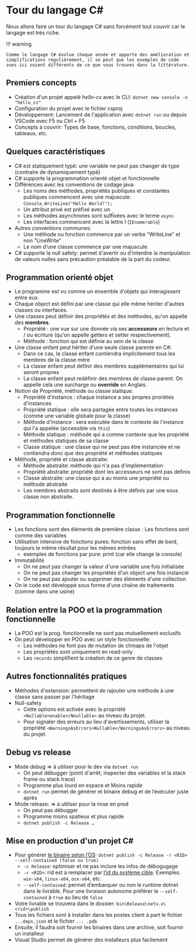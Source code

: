 # Tour du langage C#

Nous allons faire un tour du langage C# sans forcément tout couvrir car le langage est très riche.

!!! warning

    Comme le langage C# évolue chaque année et apporte des amélioration et simplifications régulièrement, il se peut que les exemples de code vues ici soient différents de ce que vous trouvez dans la littérature.

## Premiers concepts

-   Création d'un projet appelé _hello-cs_ avec le CLI: `dotnet new console -n "hello_cs"`
-   Configuration du projet avec le fichier csproj
-   Développement: Lancement de l'application avec `dotnet run` ou depuis VSCode avec F5 ou Ctrl + F5
-   Concepts à couvrir: Types de base, fonctions, conditions, boucles, tableaux, etc.

## Quelques caractéristiques

-   C# est statiquement typé: une variable ne peut pas changer de type (contraire de dynamiquement typé)
-   C# supporte la programmation orienté objet et fonctionnelle
-   Différences avec les conventions de codage java:
    -   Les noms des méthodes, propriétés publiques et constantes publiques commencent avec une majuscule: `Console.WriteLine("Hello World!");`
    -   Un attribut privé est préfixé avec un `_`
    -   Les méthodes asynchrones sont suffixées avec le terme `async`
    -   Les interfaces commencent avec la lettre I (`IEnumerable`)
-   Autres conventions communes:
    -   Une méthode ou fonction commence par un verbe “WriteLine” et non “LineWrite”
    -   Le nom d’une classe commence par une majuscule
-   C# supporte la null safety: permet d'avertir ou d'interdire la manipulation de valeurs nulles sans précaution préalable de la part du codeur.

## Programmation orienté objet

-   Le programme est vu comme un ensemble d'objets qui interagissent entre eux.
-   Chaque object est défini par une classe qui elle même hériter d'autres classes ou interfaces.
-   Une classes peut définir des propriétés et des méthodes, qu'on appelle des **membres**.
    -   Propriété : une vue sur une donnée via ses **accesseurs** en lecture et / ou écriture (qu'on appelle getters et setter respectivement).
    -   Méthode : fonction qui est définie au sein de la classe
-   Une classe enfant peut hériter d'une seule classe parente en C#:
    -   Dans ce cas, la classe enfant contiendra implicitement tous les membres de la classe mère
    -   La classe enfant peut définir des membres supplémentaires qui lui seront propres
    -   La classe enfant peut redéfinir des membres de classe parent. On appelle cela une surcharge ou **override** en Anglais.
-   Notion de Propriété, méthode ou classe statique:
    -   Propriété d'instance : chaque instance a ses propres proriétés d'instances
    -   Propriété statique : elle sera partagée entre toutes les instances (comme une variable globale pour la classe)
    -   Méthode d'instance : sera exécutée dans le contexte de l'instance qui l'a appelée (accessible via `this`)
    -   Méthode statique : méthode qui a comme contexte que les propriété et méthodes statiques de sa classe
    -   Classe statique : une classe qui ne peut pas être instanciée et ne contiendra donc que des propriété et méthodes statiques
-   Méthode, propriété et classe abstraite:
    -   Méthode abstraite: méthode qui n'a pas d'implémentation
    -   Propriété abstraite: propriété dont les accesseurs ne sont pas définis
    -   Classe abstraite: une classe qui a au moins une propriété ou méthode abstraite
    -   Les membres abstraits sont destinés à être définis par une sous classe non abstraite.

## Programmation fonctionnelle

-   Les fonctions sont des éléments de première classe : Les fonctions sont comme des variables
-   Utilisation intensive de fonctions pures: fonction sans effet de bord, toujours le même résultat pour les mêmes entrées
    -   exemples de fonctions par pure: print (car elle change la console)
-   Immutabilité
    -   On ne peut pas changer la valeur d'une variable une fois initialisée
    -   On ne peut pas changer les propriétés d'un object une fois instancié
    -   On ne peut pas ajouter ou supprimer des éléments d'une collection
-   On le code est développé sous forme d'une chaîne de traitements (comme dans une usine)

## Relation entre la POO et la programmation fonctionnelle

-   La POO est la prog. fonctionnelle ne sont pas mutuellement exclusifs
-   On peut développer en POO avec un style fonctionnelle:
    -   Les méthodes ne font pas de mutation de chmaps de l'objet
    -   Les propriétés sont uniquement en read-only
    -   Les `records` simplifient la création de ce genre de classes

## Autres fonctionnalités pratiques

-   Méthodes d'extension: permettent de rajouter une méthode à une classe sans passer par l'héritage
-   Null-safety
    -   Cette options est activée avec la propriété `<Nullable>enable</Nnullable>` au niveau du projet.
    -   Pour signaler des erreurs au lieu d'avertissements, utiliser la propriété `<WarningsAsErrors>Nullable</WarningsAsErrors>` au niveau du projet.

## Debug vs release

-   Mode debug => à utiliser pour le dev via `dotnet run`
    -   On peut débugger (point d'arrêt, inspecter des variables et la stack frame ou stack trace)
    -   Programme plus lourd en espace et Moins rapide
    -   `dotnet run` permet de générer et binaire debug et de l’exécuter juste après
-   Mode release: => à utiliser pour la mise en prod
    -   On peut pas débugger
    -   Programme moins spatieux et plus rapide
    -   `dotnet publish -c Release …`

## Mise en production d'un projet C#

-   Pour générer [le binaire selon l’OS](https://docs.microsoft.com/fr-fr/dotnet/core/tools/dotnet-publish): `dotnet publish -c Release -r <RID> --self-contained (false ou true)`
    -   `-c Release`: optimiser et ne pas inclure les infos de débogugage
    -   `-r <RID>`: rid est à remplacer par [l’id du système cible](https://docs.microsoft.com/fr-fr/dotnet/core/rid-catalog). Exemples: `win-x64`, `linux-x64`, `osx-x64`, etc.
    -   `--self-contained`: permet d’embarquer ou non le runtime dotnet dans le livrable. Pour une livraison autonome préférer le `--self-contained` à `true` au lieu de `false`
-   Votre livrable se trouvera dans le dossier: `bin\Release\netx.x\<rid>\publish`
-   Tous les fichiers sont à installer dans les postes client à part le fichier `...deps.json` et le fichier `... .pdb`
-   Ensuite, il faudra soit fournir les binaires dans une archive, soit fournir un installeur
-   Visual Studio permet de générer des installeurs plus facilement
